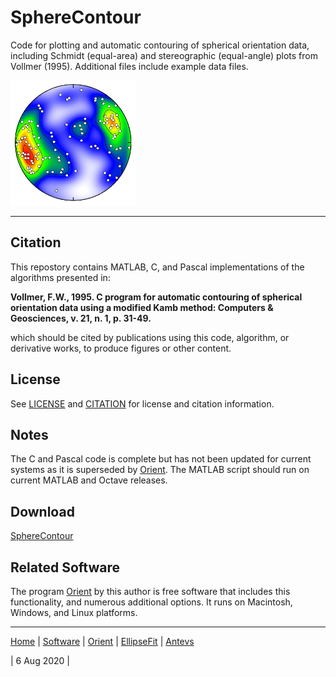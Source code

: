 # SphereContour
Code for plotting and automatic contouring of spherical orientation data, including Schmidt (equal-area) and stereographic (equal-angle) plots from Vollmer (1995). Additional files include example data files. 

![Kamb](images/kamb_200.png)

---

## Citation
This repostory contains MATLAB, C, and Pascal implementations of the algorithms presented in:

__Vollmer, F.W., 1995. C program for automatic contouring of spherical 
orientation data using a modified Kamb method: Computers & Geosciences, 
v. 21, n. 1, p. 31-49.__

which should be cited by publications using this code, algorithm, or derivative 
works, to produce figures or other content. 

## License
See [LICENSE](LICENSE.md) and [CITATION](CITATION.md) for license and citation information.

## Notes
The C and Pascal code is complete but has not been updated for current systems as it is superseded by [Orient](https://vollmerf.github.io/orient). The MATLAB script should run on current MATLAB and Octave releases.

## Download
[SphereContour](https://github.com/vollmerf/spherecontour/releases/tag/v2.1.0)

## Related Software
The program [Orient](https://vollmerf.github.io/orient) by this author is free software that includes this functionality, and numerous additional options. It runs on Macintosh, Windows, and Linux platforms. 

--- 

[Home](https://vollmerf.github.io/) | [Software](https://vollmerf.github.io/software/) | [Orient](https://vollmerf.github.io/orient/) | [EllipseFit](https://vollmerf.github.io/ellipsefit/) | [Antevs](https://vollmerf.github.io/antevs/)

| 6 Aug 2020 |